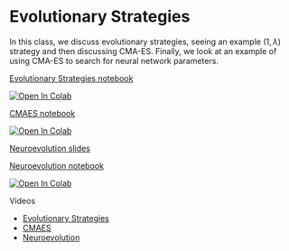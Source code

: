 # Evolutionary Strategies


In this class, we discuss evolutionary strategies, seeing an example
$(1,\lambda)$ strategy and then discussing CMA-ES. Finally, we look at an
example of using CMA-ES to search for neural network parameters.

[Evolutionary Strategies notebook](https://github.com/d9w/evolution/blob/master/5_strategies/evolutionary_strategies.ipynb)

[![Open In Colab](https://colab.research.google.com/assets/colab-badge.svg)](https://colab.research.google.com/github/d9w/evolution/blob/master/5_strategies/evolutionary_strategies.ipynb)

[CMAES notebook](https://github.com/d9w/evolution/blob/master/5_strategies/CMAES.ipynb)

[![Open In Colab](https://colab.research.google.com/assets/colab-badge.svg)](https://colab.research.google.com/github/d9w/evolution/blob/master/5_strategies/CMAES.ipynb)

[Neuroevolution slides](https://d9w.github.io/evolution/5_strategies/neuroevolution.html)

[Neuroevolution notebook](https://github.com/d9w/evolution/blob/master/5_strategies/Neuroevolution.ipynb)

[![Open In Colab](https://colab.research.google.com/assets/colab-badge.svg)](https://colab.research.google.com/github/d9w/evolution/blob/master/5_strategies/Neuroevolution.ipynb)

Videos

* [Evolutionary Strategies](https://youtu.be/ds66pV7Ob0U)
* [CMAES](https://youtu.be/V0ccukpgbL4)
* [Neuroevolution](https://youtu.be/9NwBjoQKjOw)
